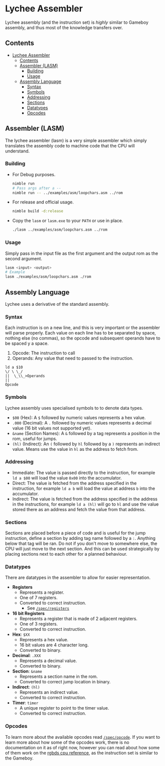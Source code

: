 # Lychee Assembler
Lychee assembly (and the instruction set) is *highly* similar to Gameboy assembly, and thus most of the knowledge transfers over.

## Contents
- [Lychee Assembler](#lychee-assembler)
	- [Contents](#contents)
	- [Assembler (LASM)](#assembler-lasm)
		- [Building](#building)
		- [Usage](#usage)
	- [Assembly Language](#assembly-language)
		- [Syntax](#syntax)
		- [Symbols](#symbols)
		- [Addressing](#addressing)
		- [Sections](#sections)
		- [Datatypes](#datatypes)
		- [Opcodes](#opcodes)

## Assembler (LASM)
The lychee assembler (lasm) is a very simple assembler which simply translates the assembly code to machine code that the CPU will understand.
### Building
- For Debug purposes.
	```bash
	nimble run
	# Pass args after a --
	nimble run -- ../examples/asm/loopchars.asm ../rom
	```
- For release and official usage.
	```bash
	nimble build -d:release
	```
- Copy the `lasm` or `lasm.exe` to your `PATH` or use in place.
	```bash
	./lasm ../examples/asm/loopchars.asm ../rom
	```
### Usage
Simply pass in the input file as the first argument and the output rom as the second argument.
```bash
lasm <input> <output>
# Example
lasm ./examples/asm/loopchars.asm ./rom
```
## Assembly Language
Lychee uses a derivative of the standard assembly.

### Syntax
Each instruction is on a new line, and this is very important or the assembler will parse properly. Each value on each line has to be separated by space, nothing else (no commas), so the opcode and subsequent operands have to be spaced y a space.

1. Opcode: The instruction to call
2. Operands: Any value that need to passed to the instruction.

```
ld a $10
\/ \ \_/
||  \_\\_>Operands
||
Opcode
```

### Symbols
Lychee assembly uses specialised symbols to to denote data types.
- `$00` (Hex): A `$` followed by numeric values represents a hex value.
- `.000` (Decimal): A `.` followed by numeric values represents a decimal value (16 bit values not supported yet).
- `&name` (Section Names): A `&` followed by a tag represents a position in the rom, useful for jumps.
- `(hl)` (Indirect): An `(` followed by `hl` followed by a `)` represents an indirect value. Means use the value in `hl` as the address to fetch from.

### Addressing
- Immediate: The value is passed directly to the instruction, for example `ld a $00` will load the value `0x00` into the accumulator.
- Direct: The value is fetched from the address specified in the instruction, for example `ld a b` will load the value at address `b` into the accumulator.
- Indirect: The value is fetched from the address specified in the address in the instructions, for example `ld a (hl)` will go to `hl` and use the value stored there as an address and fetch the value from that address.

### Sections
Sections are placed before a piece of code and is useful for the jump instruction, define a section by adding tag name followed by a `:`. Anything below that tag will be ran. Do not if you don't move to somewhere else, the CPU will just move to the next section. And this can be used strategically by placing sections next to each other for a planned behaviour.

### Datatypes
There are datatypes in the assembler to allow for easier representation.
- **Registers**
  - Represents a register.
  - One of 7 registers.
  - Converted to correct instruction.
	- See [`/spec/registers`](../spec/README.md#registers)
- **16 bit Registers**
  - Represents a register that is made of 2 adjacent registers.
  - One of 3 registers.
  - Converted to correct instruction.
- **Hex**: `$XX`
	- Represents a hex value.
	- 16 bit values are 4 character long.
  - Converted to binary.
- **Decimal**: `.XXX`
  - Represents a decimal value.
  - Converted to binary.
- **Section**: `&name`
	- Represents a section name in the rom.
	- Converted to correct jump location in binary.
- **Indirect**: `(hl)`
	- Represents an indirect value.
	- Converted to correct instruction.
- **Timer**: `timer`
	- A unique register to point to the timer value.
	- Converted to correct instruction.

### Opcodes
To learn more about the available opcodes read [`/spec/opcode`](../spec/opcode.md). If you want to learn more about how some of the opcodes work, there is no documentation on it as of right now, however you can read about how some of them work on the [rgbds cpu reference](https://rgbds.gbdev.io/docs/gbz80.7), as the instruction set is similar to the Gameboy.
